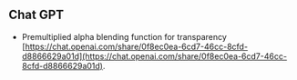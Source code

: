## Chat GPT

* Premultiplied alpha blending function for transparency [https://chat.openai.com/share/0f8ec0ea-6cd7-46cc-8cfd-d8866629a01d](https://chat.openai.com/share/0f8ec0ea-6cd7-46cc-8cfd-d8866629a01d).